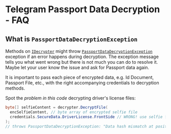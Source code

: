# Telegram Passport Data Decryption - FAQ

## What is `PassportDataDecryptionException`

Methods on [`IDecrypter`] might throw [`PassportDataDecryptionException`] exception
if an error happens during decryption.
The exception message tells you what went wrong but there is not much you can do to resolve it.
Maybe let your user know the issue and ask for Passport data again.

It is important to pass each piece of encrypted data, e.g. Id Document, Passport File, etc., with the right
accompanying credentials to decryption methods.

Spot the _problem in this code_ decrypting driver's license files:

```c#
byte[] selfieContent = decrypter.DecryptFile(
  encSelfieContent, // byte array of encrypted selfie file
  credentials.SecureData.DriverLicense.FrontSide // WRONG! use selfie file credentials
);
// throws PassportDataDecryptionException: "Data hash mismatch at position 123."
```

<!-- ----------- -->

[`IDecrypter`]: https://github.com/TelegramBots/Telegram.Bot.Extensions.Passport/blob/master/src/Telegram.Bot.Extensions.Passport/Decryption/IDecrypter.cs
[`PassportDataDecryptionException`]: https://github.com/TelegramBots/Telegram.Bot.Extensions.Passport/blob/master/src/Telegram.Bot.Extensions.Passport/Decryption/PassportDataDecryptionException.cs